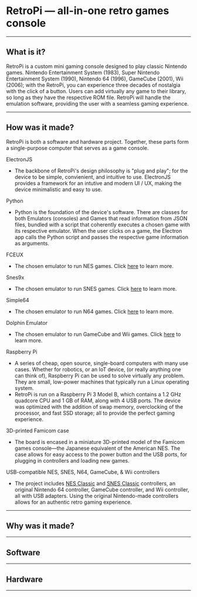 # RetroPi — all-in-one retro games console

<hr>

## What is it?

RetroPi is a custom mini gaming console designed to play classic Nintendo games. Nintendo Entertainment System (1983), Super Nintendo Entertainment System (1990), Nintendo 64 (1996), GameCube (2001), Wii (2006); with the RetroPi, you can experience three decades of nostalgia with the click of a button. Users can add virtually any game to their library, so long as they have the respective ROM file. RetroPi will handle the emulation software, providing the user with a seamless gaming experience.

<hr>

## How was it made?

RetroPi is both a software and hardware project. Together, these parts form a single-purpose computer that serves as a game console.

ElectronJS
- The backbone of RetroPi's design philosophy is "plug and play"; for the device to be simple, convienient, and intuitive to use. ElectronJS provides a framework for an intutive and modern UI / UX, making the device minimalistic and easy to use.

Python
- Python is the foundation of the device's software. There are classes for both Emulators (consoles) and Games that read information from JSON files, bundled with a script that coherently executes a chosen game with its respective emulator. When the user clicks on a game, the Electron app calls the Python script and passes the respective game information as arguments.

FCEUX
- The chosen emulator to run NES games. Click <a href="https://fceux.com/web/home.html">here</a> to learn more.

Snes9x
- The chosen emulator to run SNES games. Click <a href="https://www.snes9x.com/">here</a> to learn more.

Simple64
- The chosen emulator to run N64 games. Click <a href="https://simple64.github.io/">here</a> to learn more.

Dolphin Emulator
- The chosen emulator to run GameCube and Wii games. Click <a href="https://dolphin-emu.org/">here</a> to learn more.

Raspberry Pi
- A series of cheap, open source, single-board computers with many use cases. Whether for robotics, or an IoT device, (or really anything one can think of), Raspberry Pi can be used to solve virtually any problem. They are small, low-power machines that typically run a Linux operating system.
- RetroPi is run on a Raspberry Pi 3 Model B, which contains a 1.2 GHz quadcore CPU and 1 GB of RAM, along with 4 USB ports. The device was optimized with the addition of swap memory, overclocking of the processor, and fast SSD storage; all to provide the perfect gaming experience.

3D-printed Famicom case
- The board is encased in a miniature 3D-printed model of the Famicom games console—the Japanese equivalent of the American NES. The case allows for easy access to the power button and the USB ports, for plugging in controllers and loading new games.

USB-compatible NES, SNES, N64, GameCube, & Wii controllers
- The project includes <a href="https://en.wikipedia.org/wiki/NES_Classic_Edition">NES Classic</a> and <a href="https://en.wikipedia.org/wiki/Super_NES_Classic_Edition">SNES Classic</a> controllers, an original Nintendo 64 controller, GameCube controller, and Wii controller, all with USB adapters. Using the original Nintendo-made controllers allows for an authentic retro gaming experience.

<hr>

## Why was it made?

<hr>

## Software

<hr>

## Hardware

<hr>
